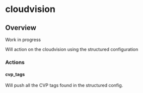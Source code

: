 # cloudvision

## Overview

Work in progress

Will action on the cloudvision using the structured configuration

### Actions

#### cvp_tags

Will push all the CVP tags found in the structured config.
